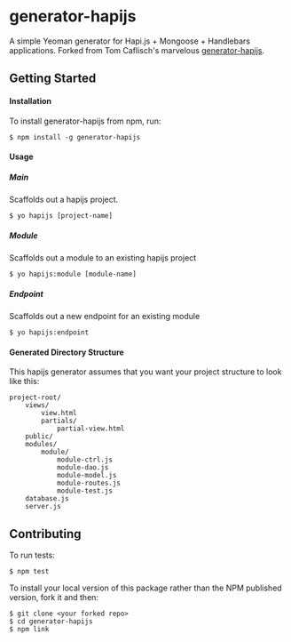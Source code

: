 # generator-hapijs

A simple Yeoman generator for Hapi.js + Mongoose + Handlebars applications. Forked from Tom Caflisch's marvelous [generator-hapijs](https://github.com/toymachiner62/generator-hapijs/).

## Getting Started

#### Installation

To install generator-hapijs from npm, run:

    $ npm install -g generator-hapijs

#### Usage

##### Main
Scaffolds out a hapijs project.

    $ yo hapijs [project-name]

##### Module
Scaffolds out a module to an existing hapijs project

    $ yo hapijs:module [module-name]

##### Endpoint
Scaffolds out a new endpoint for an existing module

    $ yo hapijs:endpoint  

#### Generated Directory Structure

This hapijs generator assumes that you want your project structure to look like this:

    project-root/
        views/
            view.html
            partials/
                partial-view.html
        public/
        modules/
            module/
                module-ctrl.js
                module-dao.js
                module-model.js
                module-routes.js
                module-test.js
        database.js
        server.js

## Contributing

To run tests:

    $ npm test

To install your local version of this package rather than the NPM published version, fork it and then:

    $ git clone <your forked repo>
    $ cd generator-hapijs
    $ npm link
